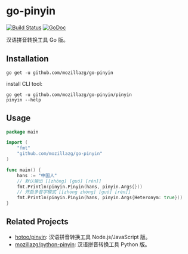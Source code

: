 go-pinyin
=========

[![Build Status](https://travis-ci.org/mozillazg/go-pinyin.svg)](https://travis-ci.org/mozillazg/go-pinyin)
[![GoDoc](https://godoc.org/github.com/mozillazg/go-pinyin?status.svg)](https://godoc.org/github.com/mozillazg/go-pinyin)

汉语拼音转换工具 Go 版。


Installation
------------

```
go get -u github.com/mozillazg/go-pinyin
```

install CLI tool:

```
go get -u github.com/mozillazg/go-pinyin/pinyin
pinyin --help
```

Usage
------

```go
package main

import (
	"fmt"
	"github.com/mozillazg/go-pinyin"
)

func main() {
	hans := "中国人"
    // 默认输出 [[zhōng] [guó] [rén]]
	fmt.Println(pinyin.Pinyin(hans, pinyin.Args{}))
    // 开启多音字模式 [[zhōng zhòng] [guó] [rén]]
	fmt.Println(pinyin.Pinyin(hans, pinyin.Args{Heteronym: true}))
}
```


Related Projects
-----------------

* [hotoo/pinyin](https://github.com/hotoo/pinyin): 汉语拼音转换工具 Node.js/JavaScript 版。
* [mozillazg/python-pinyin](https://github.com/mozillazg/python-pinyin): 汉语拼音转换工具 Python 版。
